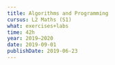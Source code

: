 ```yaml
---
title: Algorithms and Programming
cursus: L2 Maths (S1)
what: exercises+labs
time: 42h
year: 2019–2020
date: 2019-09-01
publishDate: 2019-06-23
---
```

